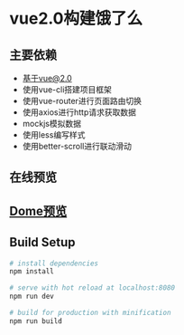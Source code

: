 # vue2.0构建饿了么

## 主要依赖
- 基于vue@2.0
- 使用vue-cli搭建项目框架
- 使用vue-router进行页面路由切换
- 使用axios进行http请求获取数据
- mockjs模拟数据
- 使用less编写样式
- 使用better-scroll进行联动滑动

## 在线预览
[<h2>Dome预览</h2>](http://www.mo36.com/ele)
## Build Setup

``` bash
# install dependencies
npm install

# serve with hot reload at localhost:8080
npm run dev

# build for production with minification
npm run build

